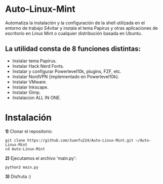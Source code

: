 # Auto-Linux-Mint
Automatiza la instalación y la configuración de la shell utilizada en el entorno de trabajo S4vitar y instala el tema Papirus y otras aplicaciones de escritorio en Linux Mint o cualquier distribución basada en Ubuntu.

## La utilidad consta de 8 funciones distintas:
- Instalar tema Papirus.
- Instalar Hack Nerd Fonts.
- Instalar y configurar Powerlevel10k, plugins, FZF, etc.
- Instalar NordVPN (implementado en Powerlevel10k).
- Instalar VMware.
- Instalar Inkscape.
- Instalar Gimp.
- Instalacion ALL IN ONE.

# Instalación
**1)** Clonar el repositorio:
```
git clone https://github.com/Juanfu224/Auto-Linux-Mint.git ~/Auto-Linux-Mint
cd Auto-Linux-Mint
```

**2)** Ejecutamos el archivo 'main.py':
```
python3 main.py
```
**3)** Disfruta :)
